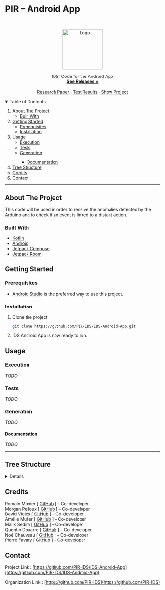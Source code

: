 # PIR – Android App

<!-- PROJECT LOGO -->
<br />
<p align="center">
  <a href="https://github.com/PIR-IDS/IDS-Android-App">
    <img src="https://avatars.githubusercontent.com/u/99486891" alt="Logo" width="130">
  </a>

  <p align="center">
    IDS: Code for the Android App
    <br />
    <a href="https://github.com/PIR-IDS/IDS-Android-App/releases"><strong>See Releases »</strong></a>
    <br />
    <br />
    <a href="#">Research Paper</a>
    ·
    <a href="https://github.com/PIR-IDS/IDS-Android-App/actions/workflows/test.yml">Test Results</a>
    ·
    <a href="https://github.com/PIR-IDS/IDS-Android-App/projects">Show Project</a>
  </p>

<!-- TABLE OF CONTENTS -->
<details open="open">
  <summary>Table of Contents</summary>
  <ol>
    <li>
      <a href="#about-the-project">About The Project</a>
      <ul>
        <li><a href="#built-with">Built With</a></li>
      </ul>
    </li>
    <li>
      <a href="#getting-started">Getting Started</a>
      <ul>
        <li><a href="#prerequisites">Prerequisites</a></li>
        <li><a href="#installation">Installation</a></li>
      </ul>
    </li>
    <li>
      <a href="#usage">Usage</a>
      <ul>
        <li><a href="#execution">Execution</a></li>
        <li><a href="#tests">Tests</a></li>
        <li><a href="#generation">Generation</a></li>
        <ul>
           <li><a href="#documentation">Documentation</a></li>
        </ul>
      </ul>
    <li><a href="#tree-structure">Tree Structure</a></li>
    <li><a href="#credits">Credits</a></li>
    <li><a href="#contact">Contact</a></li>

  </ol>
</details>

***

<!-- ABOUT THE PROJECT -->
## About The Project

This code will be used in order to receive the anomalies detected by the Arduino and to check if an event is linked to a distant action.

### Built With
* [Kotlin](https://kotlinlang.org/)
* [Android](https://developer.android.com/)
* [Jetpack Compose](https://developer.android.com/jetpack/compose/)
* [Jetpack Room](https://developer.android.com/jetpack/androidx/releases/room/)

<!-- GETTING STARTED -->
## Getting Started

### Prerequisites

* [Android Studio](https://developer.android.com/studio) is the preferred way to use this project.

### Installation

1. Clone the project
   ```sh
   git clone https://github.com/PIR-IDS/IDS-Android-App.git
   ```
2. IDS Android App is now ready to run.

<!-- USAGE EXAMPLES -->
## Usage

### Execution

_TODO_

### Tests

_TODO_

### Generation

_TODO_

#### Documentation

_TODO_
  
***

<!-- TREE STRUCTURE -->
## Tree Structure
<details>

_TODO_

</details>

<!-- CREDITS -->
## Credits

Romain Monier [ [GitHub](https://github.com/rmonier) ] – Co-developer
<br>
Morgan Pelloux [ [GitHub](https://github.com/MonsieurSinge) ] – Co-developer
<br>
David Violes [ [GitHub](https://github.com/ViolesD) ] – Co-developer
<br>
Amélie Muller [ [GitHub](https://github.com/AmelieMuller) ] – Co-developer
<br>
Malik Sedira [ [GitHub](https://github.com/sediramalik) ] – Co-developer
<br>
Quentin Douarre [ [GitHub](https://github.com/Quintus618) ] – Co-developer
<br>
Noé Chauveau [ [GitHub](https://github.com/Noecv) ] – Co-developer
<br>
Pierre Favary [ [GitHub](https://github.com/pdf-0) ] – Co-developer

<!-- CONTACT -->
## Contact

Project Link : [https://github.com/PIR-IDS/IDS-Android-App](https://github.com/PIR-IDS/IDS-Android-App)

Organization Link : [https://github.com/PIR-IDS](https://github.com/PIR-IDS)
